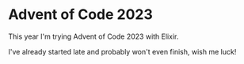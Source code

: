 # Advent of Code 2023

This year I'm trying Advent of Code 2023 with Elixir.

I've already started late and probably won't even finish, wish me luck!
